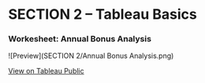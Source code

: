 # SECTION 2 – Tableau Basics

### Workesheet: Annual Bonus Analysis

![Preview](SECTION 2/Annual Bonus Analysis.png)

[View on Tableau Public](https://public.tableau.com/views/UdemyTutorial_Section2/AnnualBonusAnalysis?:language=en-US&publish=yes&:sid=&:redirect=auth&:display_count=n&:origin=viz_share_link)



